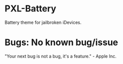 # PXL-Battery 
 Battery theme for jailbroken iDevices.

# Bugs: No known bug/issue
"Your next bug is not a bug, it's a feature." - Apple Inc.

